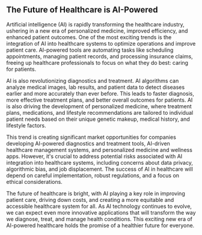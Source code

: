## The Future of Healthcare is AI-Powered

Artificial intelligence (AI) is rapidly transforming the healthcare industry, ushering in a new era of personalized medicine, improved efficiency, and enhanced patient outcomes.  One of the most exciting trends is the integration of AI into healthcare systems to optimize operations and improve patient care.  AI-powered tools are automating tasks like scheduling appointments, managing patient records, and processing insurance claims, freeing up healthcare professionals to focus on what they do best: caring for patients.

AI is also revolutionizing diagnostics and treatment.  AI algorithms can analyze medical images, lab results, and patient data to detect diseases earlier and more accurately than ever before.  This leads to faster diagnosis, more effective treatment plans, and better overall outcomes for patients.  AI is also driving the development of personalized medicine, where treatment plans, medications, and lifestyle recommendations are tailored to individual patient needs based on their unique genetic makeup, medical history, and lifestyle factors.

This trend is creating significant market opportunities for companies developing AI-powered diagnostics and treatment tools, AI-driven healthcare management systems, and personalized medicine and wellness apps.  However, it's crucial to address potential risks associated with AI integration into healthcare systems, including concerns about data privacy, algorithmic bias, and job displacement.  The success of AI in healthcare will depend on careful implementation, robust regulations, and a focus on ethical considerations.

The future of healthcare is bright, with AI playing a key role in improving patient care, driving down costs, and creating a more equitable and accessible healthcare system for all.  As AI technology continues to evolve, we can expect even more innovative applications that will transform the way we diagnose, treat, and manage health conditions.  This exciting new era of AI-powered healthcare holds the promise of a healthier future for everyone.